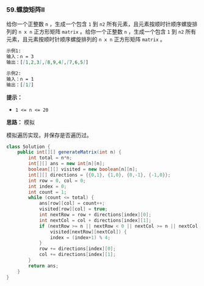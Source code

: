 ### 59.螺旋矩阵II

给你一个正整数 `n` ，生成一个包含 `1` 到 `n2` 所有元素，且元素按顺时针顺序螺旋排列的 `n x n` 正方形矩阵 `matrix` 。给你一个正整数 `n` ，生成一个包含 `1` 到 `n2` 所有元素，且元素按顺时针顺序螺旋排列的 `n x n` 正方形矩阵 `matrix` 。

``` markdown
示例1:
输入：n = 3
输出：[[1,2,3],[8,9,4],[7,6,5]]

示例2:
输入：n = 1
输出：[[1]]
```

**提示：**

- `1 <= n <= 20`



**思路：** 模拟

模拟遍历实现，并保存是否遍历过。

``` java
class Solution {
    public int[][] generateMatrix(int n) {
        int total = n*n;
        int[][] ans = new int[n][n];
        boolean[][] visited = new boolean[n][n];
        int[][] directions = {{0,1}, {1,0}, {0,-1}, {-1,0}};
        int row = 0, col = 0;
        int index = 0;
        int count = 1;
        while (count <= total) {
            ans[row][col] = count++;
            visited[row][col] = true;
            int nextRow = row + directions[index][0];
            int nextCol = col + directions[index][1];
            if (nextRow >= n || nextRow < 0 || nextCol >= n || nextCol < 0 ||
                visited[nextRow][nextCol]) {
                index = (index+1) % 4;
            }
            row += directions[index][0];
            col += directions[index][1]; 
        }
        return ans;
    }
}
```

